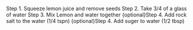 Step 1. Squeeze lemon juice and remove seeds
Step 2. Take 3/4 of a glass of water
Step 3. Mix Lemon and water together
{optional}Step 4. Add rock salt to the water (1/4 tspn)
{optional}Step 4. Add suger to water (1/2 tbsp)
